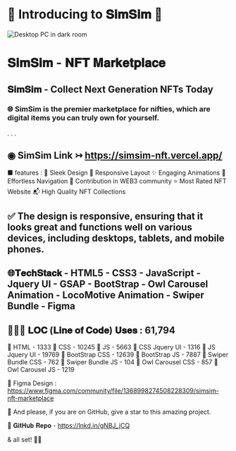 # 🌟 Introducing to 𝐒𝐢𝐦𝐒𝐢𝐦 🌟 
![Desktop PC in dark room](https://github.com/codeaashu/SimSim/assets/130897584/74517557-640c-4595-a3cc-fffda4ba2fb3)

# 𝐒𝐢𝐦𝐒𝐢𝐦 - 𝐍𝐅𝐓 𝐌𝐚𝐫𝐤𝐞𝐭𝐩𝐥𝐚𝐜𝐞 
## 𝐒𝐢𝐦𝐒𝐢𝐦 - Collect Next Generation NFTs Today
### 🌐 SimSim is the premier marketplace for nifties, which are digital items you can truly own for yourself.
.
.
.
## ◉ SimSim Link ↣ https://simsim-nft.vercel.app/

■ features :
🎨 Sleek Design
📱 Responsive Layout
✨ Engaging Animations
🚀 Effortless Navigation
💌 Contribution in WEB3 community
⭐ Most Rated NFT Website
📬 High Quality NFT Collections


## ✅ The design is responsive, ensuring that it looks great and functions well on various devices, including desktops, tablets, and mobile phones.

## 🌐𝐓𝐞𝐜𝐡𝐒𝐭𝐚𝐜𝐤 - HTML5 - CSS3 - JavaScript - Jquery UI - GSAP - BootStrap - Owl Carousel Animation - LocoMotive Animation - Swiper Bundle - Figma


## 👩🏻‍💻 𝐋𝐎𝐂 (𝐋𝐢𝐧𝐞 𝐨𝐟 𝐂𝐨𝐝𝐞) 𝐔𝐬𝐞𝐬 : 61,794
📂 HTML - 1333
📂 CSS - 10245
📂 JS - 5663
📂 CSS Jquery UI - 1316
📂 JS Jquery UI - 19769
📂 BootStrap CSS - 12639
📂 BootStrap JS - 7887
📂 Swiper Bundle CSS - 762
📂 Swiper Bundle JS - 104
📂 Owl Carousel CSS - 857
📂 Owl Carousel JS - 1219


🎨 Figma Design : https://www.figma.com/community/file/1368998274508228309/simsim-nft-marketplace


🌟 And please, if you are on GitHub, give a star to this amazing project.

💌 𝐆𝐢𝐭𝐇𝐮𝐛 𝐑𝐞𝐩𝐨 - https://lnkd.in/gNBJ_jCQ

& all set! 👍🏻
